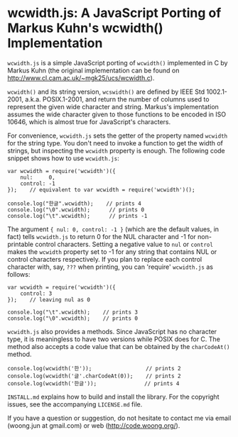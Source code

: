 wcwidth.js: A JavaScript Porting of Markus Kuhn's wcwidth() Implementation
==========================================================================

`wcwidth.js` is a simple JavaScript porting of `wcwidth()` implemented in C by
Markus Kuhn (the original implementation can be found on
http://www.cl.cam.ac.uk/~mgk25/ucs/wcwidth.c).

`wcwidth()` and its string version, `wcswidth()` are defined by IEEE Std
1002.1-2001, a.k.a. POSIX.1-2001, and return the number of columns used to
represent the given wide character and string. Markus's implementation assumes
the wide character given to those functions to be encoded in ISO 10646, which
is almost true for JavaScript's characters.

For convenience, `wcwidth.js` sets the getter of the property named `wcwidth`
for the string type. You don't need to invoke a function to get the width of
strings, but inspecting the `wcwidth` property is enough. The following code
snippet shows how to use `wcwidth.js`:

    var wcwidth = require('wcwidth')({
        nul:     0,
        control: -1
    });    // equivalent to var wcwidth = require('wcwidth')();

    console.log("한글".wcwidth);    // prints 4
    console.log("\0".wcwidth);      // prints 0
    console.log("\t".wcwidth);      // prints -1

The argument `{ nul: 0, control: -1 }` (which are the default values, in fact)
tells `wcwidth.js` to return 0 for the NUL character and -1 for non-printable
control characters. Setting a negative value to `nul` or `control` makes the
`wcwidth` property set to -1 for any string that contains NUL or control
characters respectively. If you plan to replace each control character with,
say, `???` when printing, you can 'require' `wcwidth.js` as follows:

    var wcwidth = require('wcwidth')({
        control: 3
    });    // leaving nul as 0

    console.log("\t".wcwidth);    // prints 3
    console.log("\0".wcwidth);    // prints 0

`wcwidth.js` also provides a methods. Since JavaScript has no character type,
it is meaningless to have two versions while POSIX does for C. The method also
accepts a code value that can be obtained by the `charCodeAt()` method.

    console.log(wcwidth('한'));                 // prints 2
    console.log(wcwidth('글'.charCodeAt(0));    // prints 2
    console.log(wcwidth('한글'));               // prints 4

`INSTALL.md` explains how to build and install the library. For the copyright
issues, see the accompanying `LICENSE.md` file.

If you have a question or suggestion, do not hesitate to contact me via email
(woong.jun at gmail.com) or web (http://code.woong.org/).
